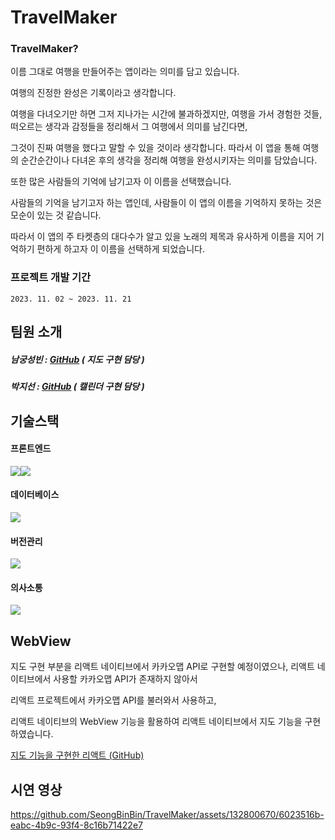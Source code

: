 # TravelMaker

### TravelMaker?
이름 그대로 여행을 만들어주는 앱이라는 의미를 담고 있습니다.

여행의 진정한 완성은 기록이라고 생각합니다.

여행을 다녀오기만 하면 그저 지나가는 시간에 불과하겠지만, 여행을 가서 경험한 것들, 떠오르는 생각과 감정들을 정리해서 그 여행에서 의미를 남긴다면,

그것이 진짜 여행을 했다고 말할 수 있을 것이라 생각합니다. 따라서 이 앱을 통해 여행의 순간순간이나 다녀온 후의 생각을 정리해 여행을 완성시키자는 의미를 담았습니다.

또한 많은 사람들의 기억에 남기고자 이 이름을 선택했습니다.

사람들의 기억을 남기고자 하는 앱인데, 사람들이 이 앱의 이름을 기억하지 못하는 것은 모순이 있는 것 같습니다.

따라서 이 앱의 주 타켓층의 대다수가 알고 있을 노래의 제목과 유사하게 이름을 지어 기억하기 편하게 하고자 이 이름을 선택하게 되었습니다.

### 프로젝트 개발 기간
`
2023. 11. 02 ~ 2023. 11. 21
`

## 팀원 소개

##### 남궁성빈 : [GitHub](https://github.com/SeongBinBin) ( 지도 구현 담당 )
##### 박지선 : [GitHub](https://github.com/dbrnjsdlfma)  ( 캘린더 구현 담당 )

## 기술스택

#### 프론트엔드
<div style="display: flex;">
  <img src="https://img.shields.io/badge/React Native-61DAFB?style=flat-square&logo=React&logoColor=black"/>
  <img src="https://img.shields.io/badge/React-61DAFB?style=flat-square&logo=React&logoColor=black"/>
</div>

#### 데이터베이스
<img src="https://img.shields.io/badge/Firebase-FFCA28?style=flat-square&logo=firebase&logoColor=black"/>

#### 버전관리
<img src="https://img.shields.io/badge/GitHub-181717?style=flat-square&logo=GitHub&logoColor=white"/>

#### 의사소통
<img src="https://img.shields.io/badge/Figma-f24e1e?style=for-the-badge&logo=figma&logoColor=white">

## WebView

지도 구현 부분을 리액트 네이티브에서 카카오맵 API로 구현할 예정이였으나,
리액트 네이티브에서 사용할 카카오맵 API가 존재하지 않아서

리액트 프로젝트에서 카카오맵 API를 불러와서 사용하고,

리액트 네이티브의 WebView 기능을 활용하여 리액트 네이티브에서 지도 기능을 구현하였습니다.

[지도 기능을 구현한 리액트 (GitHub)](https://github.com/SeongBinBin/RN_Map)

## 시연 영상
https://github.com/SeongBinBin/TravelMaker/assets/132800670/6023516b-eabc-4b9c-93f4-8c16b71422e7

